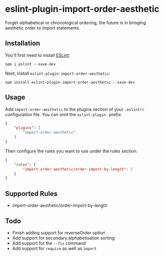 # eslint-plugin-import-order-aesthetic

Forget alphabetical or chronological ordering, the future is in bringing aesthetic order to import statements.

## Installation

You'll first need to install [ESLint](http://eslint.org):

```
npm i eslint --save-dev
```

Next, install `eslint-plugin-import-order-aesthetic`:

```
npm install eslint-plugin-import-order-aesthetic --save-dev
```

## Usage

Add `import-order-aesthetic` to the plugins section of your `.eslintrc` configuration file. You can omit the `eslint-plugin-` prefix:

```json
{
    "plugins": [
        "import-order-aesthetic"
    ]
}
```

Then configure the rules you want to use under the rules section.

```json
{
    "rules": {
        "import-order-aesthetic/order-import-by-length": 2
    }
}
```

## Supported Rules

- import-order-aesthetic/order-import-by-length

## Todo

- Finish adding support for reverseOrder option
- Add support for secondary alphabetisation sorting
- Add support for the `--fix` command
- Add support for `require` as well as `import`
